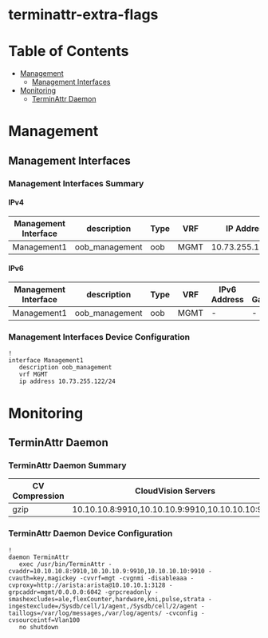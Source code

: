 # terminattr-extra-flags
# Table of Contents

- [Management](#management)
  - [Management Interfaces](#management-interfaces)
- [Monitoring](#monitoring)
  - [TerminAttr Daemon](#terminattr-daemon)

# Management

## Management Interfaces

### Management Interfaces Summary

#### IPv4

| Management Interface | description | Type | VRF | IP Address | Gateway |
| -------------------- | ----------- | ---- | --- | ---------- | ------- |
| Management1 | oob_management | oob | MGMT | 10.73.255.122/24 | 10.73.255.2 |

#### IPv6

| Management Interface | description | Type | VRF | IPv6 Address | IPv6 Gateway |
| -------------------- | ----------- | ---- | --- | ------------ | ------------ |
| Management1 | oob_management | oob | MGMT | - | - |

### Management Interfaces Device Configuration

```eos
!
interface Management1
   description oob_management
   vrf MGMT
   ip address 10.73.255.122/24
```

# Monitoring

## TerminAttr Daemon

### TerminAttr Daemon Summary

| CV Compression | CloudVision Servers | VRF | Authentication | Smash Excludes | Ingest Exclude | Bypass AAA |
| -------------- | ------------------- | --- | -------------- | -------------- | -------------- | ---------- |
| gzip | 10.10.10.8:9910,10.10.10.9:9910,10.10.10.10:9910 | mgt | key,magickey | ale,flexCounter,hardware,kni,pulse,strata | /Sysdb/cell/1/agent,/Sysdb/cell/2/agent | True |

### TerminAttr Daemon Device Configuration

```eos
!
daemon TerminAttr
   exec /usr/bin/TerminAttr -cvaddr=10.10.10.8:9910,10.10.10.9:9910,10.10.10.10:9910 -cvauth=key,magickey -cvvrf=mgt -cvgnmi -disableaaa -cvproxy=http://arista:arista@10.10.10.1:3128 -grpcaddr=mgmt/0.0.0.0:6042 -grpcreadonly -smashexcludes=ale,flexCounter,hardware,kni,pulse,strata -ingestexclude=/Sysdb/cell/1/agent,/Sysdb/cell/2/agent -taillogs=/var/log/messages,/var/log/agents/ -cvconfig -cvsourceintf=Vlan100
   no shutdown
```
